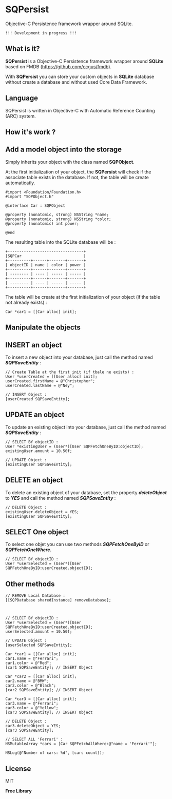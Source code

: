 SQPersist
=========

Objective-C Persistence framework wrapper around SQLite.

```!!! Development in progress !!!```

What is it?
-----------

**SQPersist** is a Objective-C Persistence framework wrapper around **SQLite** based on FMDB (https://github.com/ccgus/fmdb).

With **SQPersist** you can store your custom objects in **SQLite** database without create a database and without used Core Data Framework.

Language
--------

SQPersist is written in Objective-C with Automatic Reference Counting (ARC) system.

How it's work ?
---------------

Add a model object into the storage
-----------------------------------

Simply inherits your object with the class named **SQPObject**.

At the first initialization of your object, the **SQPersist** will check if the associate table exists in the database. If not, the table will be create automaticatly.
```
#import <Foundation/Foundation.h>
#import "SQPObject.h"

@interface Car : SQPObject

@property (nonatomic, strong) NSString *name;
@property (nonatomic, strong) NSString *color;
@property (nonatomic) int power;

@end
```

The resulting table into the SQLite database will be :
```
+---------------------------------+
|SQPCar                           |
+----------+------+-------+-------+
| objectID | name | color | power |
+----------+------+-------+-------+
| -------- | ---- | ----- | ----- |
+----------+------+-------+-------+
| -------- | ---- | ----- | ----- |
+----------+------+-------+-------+
```
The table will be create at the first initialization of your object (if the table not already exists) :
```
Car *car1 = [[Car alloc] init];
```

Manipulate the objects
----------------------

INSERT an object
----------------
To insert a new object into your database, just call the method named ***SQPSaveEntity*** :
```
// Create Table at the first init (if tbale ne exists) :
User *userCreated = [[User alloc] init];
userCreated.firstName = @"Christopher";
userCreated.lastName = @"Ney";
    
// INSERT Object :
[userCreated SQPSaveEntity];
```

UPDATE an object
----------------
To update an existing object into your database, just call the method named ***SQPSaveEntity*** :
```
// SELECT BY objectID :
User *existingUser = (User*)[User SQPFetchOneByID:objectID];
existingUser.amount = 10.50f;
    
// UPDATE Object :
[existingUser SQPSaveEntity];
```

DELETE an object
----------------
To delete an existing object of your database, set the property ***deleteObject*** to ***YES*** and call the method named ***SQPSaveEntity*** :

```
// DELETE Object :
existingUser.deleteObject = YES;
[existingUser SQPSaveEntity];
```

SELECT One object
--------------------
To select one objet you can use two methods ***SQPFetchOneByID*** or ***SQPFetchOneWhere***.
```
// SELECT BY objectID :
User *userSelected = (User*)[User SQPFetchOneByID:userCreated.objectID];
```

Other methods
-------------

```
// REMOVE Local Database :
[[SQPDatabase sharedInstance] removeDatabase];
    

    
// SELECT BY objectID :
User *userSelected = (User*)[User SQPFetchOneByID:userCreated.objectID];
userSelected.amount = 10.50f;
    
// UPDATE Object :
[userSelected SQPSaveEntity];
    
Car *car1 = [[Car alloc] init];
car1.name = @"Ferrari";
car1.color = @"Red";
[car1 SQPSaveEntity]; // INSERT Object
    
Car *car2 = [[Car alloc] init];
car2.name = @"BMW";
car2.color = @"Black";
[car2 SQPSaveEntity]; // INSERT Object
 
Car *car3 = [[Car alloc] init];
car3.name = @"Ferrari";
car3.color = @"Yellow";
[car3 SQPSaveEntity]; // INSERT Object
  
// DELETE Object :
car3.deleteObject = YES;
[car3 SQPSaveEntity];

// SELECT ALL 'Ferrari' :
NSMutableArray *cars = [Car SQPFetchAllWhere:@"name = 'Ferrari'"];

NSLog(@"Number of cars: %d", [cars count]);
```
License
----

MIT


**Free Library**
